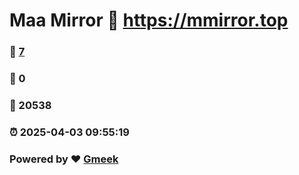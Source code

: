 # Maa Mirror :link: https://mmirror.top 
### :page_facing_up: [7](https://mmirror.top/tag.html) 
### :speech_balloon: 0 
### :hibiscus: 20538 
### :alarm_clock: 2025-04-03 09:55:19 
### Powered by :heart: [Gmeek](https://github.com/Meekdai/Gmeek)
